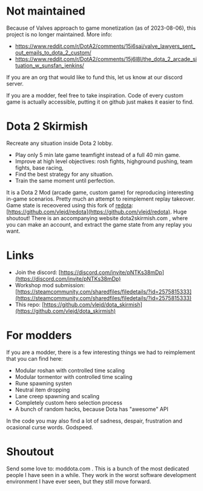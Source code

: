 # Not maintained
Because of Valves approach to game monetization (as of 2023-08-06), this project is no longer maintained. 
More info:
 - https://www.reddit.com/r/DotA2/comments/15i6sai/valve_lawyers_sent_out_emails_to_dota_2_custom/
 - https://www.reddit.com/r/DotA2/comments/15j6l8l/the_dota_2_arcade_situation_w_sunsfan_jenkins/

If you are an org that would like to fund this, let us know at our discord server.

If you are a modder, feel free to take inspiration. Code of every custom game is actually accessible, putting it on github just makes it easier to find.

# Dota 2 Skirmish

Recreate any situation inside Dota 2 lobby. 
 - Play only 5 min late game teamfight instead of a full 40 min game.
 - Improve at high level objectives: rosh fights, highground pushing, team fights, base racing,
 - Find the best strategy for any situation.
 - Train the same moment until perfection.

It is a Dota 2 Mod (arcade game, custom game) for reproducing interesting in-game scenarios. Pretty much an attempt to reimplement replay takeover.
Game state is receovered using this fork of [redota](https://github.com/timkurvers/redota): [https://github.com/vlejd/redota](https://github.com/vlejd/redota). Huge shoutout!
There is an accompanying website dota2skirmish.com , where you can make an account, and extract the game state from any replay you want.

# Links
- Join the discord: [https://discord.com/invite/pNTKs38mDp](https://discord.com/invite/pNTKs38mDp)
- Workshop mod submission: [https://steamcommunity.com/sharedfiles/filedetails/?id=2575815333](https://steamcommunity.com/sharedfiles/filedetails/?id=2575815333)
- This repo: [https://github.com/vlejd/dota_skirmish](https://github.com/vlejd/dota_skirmish)

# For modders

If you are a modder, there is a few interesting things we had to reimplement that you can find here:
- Modular roshan with controlled time scaling
- Modular tormentor with controlled time scaling
- Rune spawning systen
- Neutral item dropping
- Lane creep spawning and scaling
- Completely custom hero selection process
- A bunch of random hacks, because Dota has "awesome" API

In the code you may also find a lot of sadness, despair, frustration and ocasional curse words. Godspeed. 


# Shoutout
Send some love to: moddota.com . This is a bunch of the most dedicated people I have seen in a while. They work in the worst software development environment I have ever seen, but they still move forward.
 

